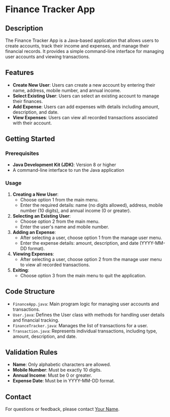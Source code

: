 # Finance Tracker App

## Description
The Finance Tracker App is a Java-based application that allows users to create accounts, track their income and expenses, and manage their financial records. It provides a simple command-line interface for managing user accounts and viewing transactions.

## Features
- **Create New User**: Users can create a new account by entering their name, address, mobile number, and annual income.
- **Select Existing User**: Users can select an existing account to manage their finances.
- **Add Expense**: Users can add expenses with details including amount, description, and date.
- **View Expenses**: Users can view all recorded transactions associated with their account.

## Getting Started

### Prerequisites
- **Java Development Kit (JDK)**: Version 8 or higher
- A command-line interface to run the Java application

### Usage
1. **Creating a New User**: 
   - Choose option 1 from the main menu.
   - Enter the required details: name (no digits allowed), address, mobile number (10 digits), and annual income (0 or greater).
2. **Selecting an Existing User**: 
   - Choose option 2 from the main menu.
   - Enter the user's name and mobile number.
3. **Adding an Expense**: 
   - After selecting a user, choose option 1 from the manage user menu.
   - Enter the expense details: amount, description, and date (YYYY-MM-DD format).
4. **Viewing Expenses**: 
   - After selecting a user, choose option 2 from the manage user menu to view all recorded transactions.
5. **Exiting**: 
   - Choose option 3 from the main menu to quit the application.

## Code Structure
- `FinanceApp.java`: Main program logic for managing user accounts and transactions.
- `User.java`: Defines the User class with methods for handling user details and financial tracking.
- `FinanceTracker.java`: Manages the list of transactions for a user.
- `Transaction.java`: Represents individual transactions, including type, amount, description, and date.

## Validation Rules
- **Name**: Only alphabetic characters are allowed.
- **Mobile Number**: Must be exactly 10 digits.
- **Annual Income**: Must be 0 or greater.
- **Expense Date**: Must be in YYYY-MM-DD format.

## Contact
For questions or feedback, please contact [Your Name](your_email@example.com).
